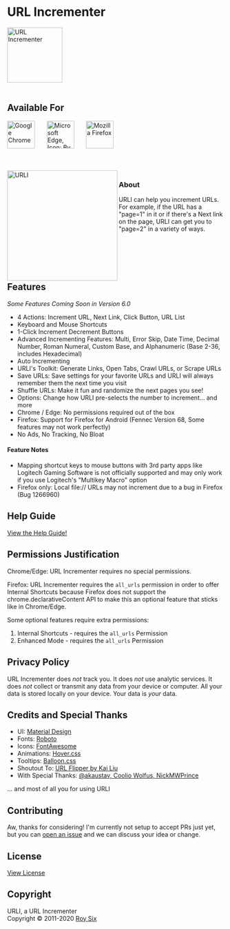 # URL Incrementer
<img src="https://raw.githubusercontent.com/sixcious/url-incrementer/main/assets/icon.png?sanitize=true" width="128" height="128" alt="URL Incrementer" title="URL Incrementer">
<br><br>

## Available For
<a href="https://chrome.google.com/webstore/detail/url-incrementer/hjgllnccfndbjbedlecgdedlikohgbko" title="Download for Google Chrome"><img src="https://raw.githubusercontent.com/sixcious/url-incrementer/main/assets/chrome.svg?sanitize=true" height="64" alt="Google Chrome"></a>
&nbsp;&nbsp;&nbsp;&nbsp;&nbsp;
<a href="https://microsoftedge.microsoft.com/addons/detail/url-incrementer/hnndkchemmjdlodgpcnojbmadckbieek" title="Download for Microsoft Edge"><img src="https://raw.githubusercontent.com/sixcious/url-incrementer/main/assets/edge.png" height="64" alt="Microsoft Edge, Icon: By Source, Fair use, https://en.wikipedia.org/w/index.php?curid=62848768"></a>
&nbsp;&nbsp;&nbsp;&nbsp;&nbsp;
<a href="https://addons.mozilla.org/firefox/addon/url-incrementer/" title="Download for Mozilla Firefox"><img src="https://raw.githubusercontent.com/sixcious/url-incrementer/main/assets/firefox.svg?sanitize=true" height="64" alt="Mozilla Firefox"></a>

<br><br>
<img src="https://raw.githubusercontent.com/sixcious/url-incrementer/main/assets/urli.svg?sanitize=true" width="256" height="256" align="left" title="URLI">

### About
URLI can help you increment URLs. For example, if the URL has a "page=1" in it or if there's a Next link on the page, URLI can get you to "page=2" in a variety of ways.
<br><br><br><br><br><br>

## Features
<em>Some Features Coming Soon in Version 6.0</em>

- 4 Actions: Increment URL, Next Link, Click Button, URL List
- Keyboard and Mouse Shortcuts
- 1-Click Increment Decrement Buttons
- Advanced Incrementing Features: Multi, Error Skip, Date Time, Decimal Number, Roman Numeral, Custom Base, and Alphanumeric (Base 2-36, includes Hexadecimal)
- Auto Incrementing
- URLI's Toolkit: Generate Links, Open Tabs, Crawl URLs, or Scrape URLs
- Save URLs: Save settings for your favorite URLs and URLI will always remember them the next time you visit
- Shuffle URLs: Make it fun and randomize the next pages you see!
- Options: Change how URLI pre-selects the number to increment... and more
- Chrome / Edge: No permissions required out of the box
- Firefox: Support for Firefox for Android (Fennec Version 68, Some features may not work perfectly)
- No Ads, No Tracking, No Bloat

#### Feature Notes
- Mapping shortcut keys to mouse buttons with 3rd party apps like Logitech Gaming Software is not officially supported and may only work if you use Logitech's "Multikey Macro" option
- Firefox only: Local file:// URLs may not increment due to a bug in Firefox (Bug 1266960)

## Help Guide
[View the Help Guide!](https://github.com/sixcious/url-incrementer/wiki/Help)

## Permissions Justification
Chrome/Edge: URL Incrementer requires no special permissions.

Firefox: URL Incrementer requires the `all_urls` permission in order to offer Internal Shortcuts because Firefox does not support the chrome.declarativeContent API to make this an optional feature that sticks like in Chrome/Edge.

Some optional features require extra permissions:
1. Internal Shortcuts - requires the `all_urls` Permission
2. Enhanced Mode - requires the `all_urls` Permission

## Privacy Policy
URL Incrementer does *not* track you. It does *not* use analytic services. It does *not* collect or transmit any data from your device or computer. All your data is stored locally on your device. Your data is *your* data.

## Credits and Special Thanks
<ul>
  <li>UI: <a href="https://material.io/">Material Design</a></li>
  <li>Fonts: <a href="https://fonts.google.com/specimen/Roboto" target="_blank">Roboto</a></li>
  <li>Icons: <a href="https://fontawesome.com/">FontAwesome</a></li>
  <li>Animations: <a href="https://ianlunn.github.io/Hover/">Hover.css</a></li>
  <li>Tooltips: <a href="https://kazzkiq.github.io/balloon.css/">Balloon.css</a></li>
  <li>Shoutout To: <a href="#">URL Flipper by Kai Liu</a></li>
  <li>With Special Thanks: <a href="#">@akaustav, Coolio Wolfus, NickMWPrince</a></li>
</ul>

... and most of all you for using URLI

## Contributing
Aw, thanks for considering! I'm currently not setup to accept PRs just yet, but you can [open an issue](https://github.com/sixcious/url-incrementer/issues) and we can discuss your idea or change.

## License
<a href="https://github.com/sixcious/url-incrementer/blob/main/LICENSE">View License</a>

## Copyright
URLI, a URL Incrementer  
Copyright &copy; 2011-2020 <a href="https://github.com/sixcious" target="_blank">Roy Six</a>
